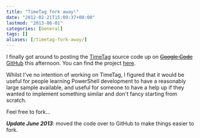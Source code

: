 ```yaml
---
title: "TimeTag fork away!"
date: "2012-02-21T15:09:37+00:00"
lastmod: "2013-06-01"
categories: [General]
tags: []
aliases: [/timetag-fork-away/]
---
```


I finally got around to posting the [TimeTag](https://openxtra.org/project/timetag) source code up on ~~[Google Code](http://code.google.com/)~~ [GitHub](http://github.com/) this afternoon. You can find the project [here](http://github.com/openxtra/TimeTag).

Whilst I've no intention of working on TimeTag, I figured that it would be useful for people learning PowerShell development to have a reasonably large sample available, and useful for someone to have a help up if they wanted to implement something similar and don't fancy starting from scratch.

Feel free to fork...

***Update June 2013***: moved the code over to GitHub to make things easier to fork.
